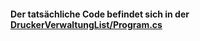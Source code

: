 #### Der tatsächliche Code befindet sich in der [DruckerVerwaltungList/Program.cs](https://github.com/Dzefo/KI2-19/tree/master/DruckerVerwaltungList/DruckerVerwaltungList/DruckerVerwaltungList/Program.cs)